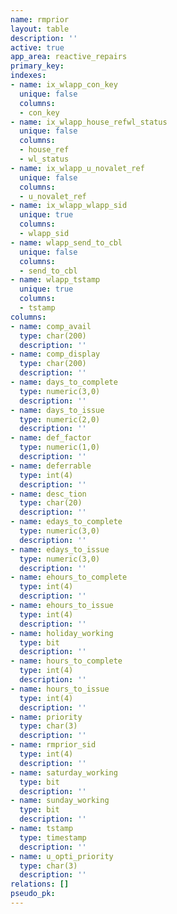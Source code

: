 ```yaml
---
name: rmprior
layout: table
description: ''
active: true
app_area: reactive_repairs
primary_key: 
indexes:
- name: ix_wlapp_con_key
  unique: false
  columns:
  - con_key
- name: ix_wlapp_house_refwl_status
  unique: false
  columns:
  - house_ref
  - wl_status
- name: ix_wlapp_u_novalet_ref
  unique: false
  columns:
  - u_novalet_ref
- name: ix_wlapp_wlapp_sid
  unique: true
  columns:
  - wlapp_sid
- name: wlapp_send_to_cbl
  unique: false
  columns:
  - send_to_cbl
- name: wlapp_tstamp
  unique: true
  columns:
  - tstamp
columns:
- name: comp_avail
  type: char(200)
  description: ''
- name: comp_display
  type: char(200)
  description: ''
- name: days_to_complete
  type: numeric(3,0)
  description: ''
- name: days_to_issue
  type: numeric(2,0)
  description: ''
- name: def_factor
  type: numeric(1,0)
  description: ''
- name: deferrable
  type: int(4)
  description: ''
- name: desc_tion
  type: char(20)
  description: ''
- name: edays_to_complete
  type: numeric(3,0)
  description: ''
- name: edays_to_issue
  type: numeric(3,0)
  description: ''
- name: ehours_to_complete
  type: int(4)
  description: ''
- name: ehours_to_issue
  type: int(4)
  description: ''
- name: holiday_working
  type: bit
  description: ''
- name: hours_to_complete
  type: int(4)
  description: ''
- name: hours_to_issue
  type: int(4)
  description: ''
- name: priority
  type: char(3)
  description: ''
- name: rmprior_sid
  type: int(4)
  description: ''
- name: saturday_working
  type: bit
  description: ''
- name: sunday_working
  type: bit
  description: ''
- name: tstamp
  type: timestamp
  description: ''
- name: u_opti_priority
  type: char(3)
  description: ''
relations: []
pseudo_pk: 
---
```


